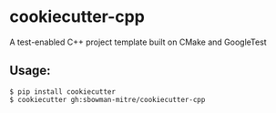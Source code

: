 cookiecutter-cpp
================

A test-enabled C++ project template built on CMake and GoogleTest

Usage:
------

    $ pip install cookiecutter
    $ cookiecutter gh:sbowman-mitre/cookiecutter-cpp
